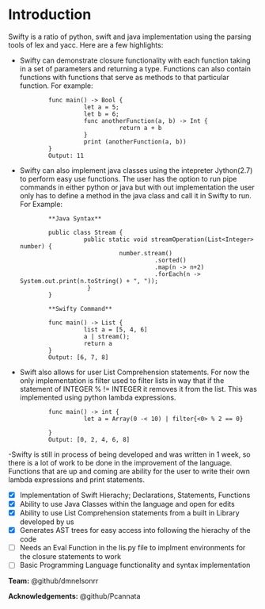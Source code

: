  # **Introduction**

Swifty is a ratio of python, swift and java implementation using the parsing tools of lex and yacc. Here are a few highlights:

  - Swifty can demonstrate closure functionality with each function taking in a set of parameters and returning a type. Functions can also contain functions with functions that serve as methods to that particular function. For example:
  
                func main() -> Bool {
                          let a = 5;
                          let b = 6;
                          func anotherFunction(a, b) -> Int {
                                    return a + b
                          }
                          print (anotherFunction(a, b))
                }
                Output: 11
                
  - Swifty can also implement java classes using the intepreter Jython(2.7) to perform easy use functions. The user has the option to run pipe commands in either python or java but with out implementation the user only has to define a method in the java class and call it in Swifty to run. For Example:
  
                **Java Syntax**

                public class Stream {
                          public static void streamOperation(List<Integer> number) {
                                    number.stream()
                                              .sorted()
                                              .map(n -> n+2)
                                              .forEach(n -> System.out.print(n.toString() + ", "));
                           }
                }
                
                **Swifty Command**

                func main() -> List {
                          list a = [5, 4, 6]
                          a | stream();
                          return a
                }
                Output: [6, 7, 8]


  - Swift also allows for user List Comprehension statements. For now the only implementation is filter used to filter lists in way that if the statement of INTEGER % != INTEGER it removes it from the list. This was implemented using python lambda expressions.
  
                func main() -> int {
	                      let a = Array(0 -< 10) | filter{<0> % 2 == 0}

                }
                Output: [0, 2, 4, 6, 8]

 -Swifty is still in process of being developed and was written in 1 week, so there is a lot of work to be done in the improvement of the language. Functions that are up and coming are ability for the user to write their own lambda expressions and print statements.
 
 
- [x] Implementation of Swift Hierachy; Declarations, Statements, Functions
- [x] Ability to use Java Classes within the language and open for edits
- [x] Ability to use List Comprehension statements from a built in Library developed by us
- [x] Generates AST trees for easy access into following the hierachy of the code
- [ ] Needs an Eval Function in the lis.py file to implment environments for the closure statements to work
- [ ] Basic Programming Language functionality and syntax implementation

**Team:**
@github/dmnelsonrr

**Acknowledgements:**
@github/Pcannata
